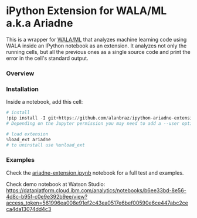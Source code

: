 # iPython Extension for WALA/ML a.k.a Ariadne 

This is a wrapper for [WALA/ML](https://wala.github.io/) that analyzes machine learning code using WALA inside an IPython notebook as an extension. It analyzes not only the running cells, but all the previous ones as a single source code and print the error in the cell's standard output.

### Overview 


### Installation

Inside a notebook, add this cell:

```python
# install
!pip install -I git+https://github.com/alanbraz/ipython-ariadne-extension.git
# Depending on the Jupyter permission you may need to add a --user option

# load extension
%load_ext ariadne
# to uninstall use %unload_ext
```

### Examples

Check the [ariadne-extension.ipynb](ariadne-extension.ipynb) notebook for a full test and examples.

Check demo notebook at Watson Studio: https://dataplatform.cloud.ibm.com/analytics/notebooks/b6ee33bd-8e56-4d8c-b95f-c0e9e392b9ee/view?access_token=561996ea008e91ef2c43ea0517e6bef00590e6ce447abc2ceca4da13074dd4c3
